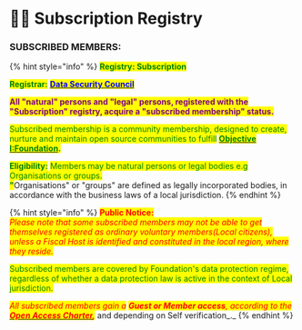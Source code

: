 # 👩🎨 Subscription Registry

### SUBSCRIBED MEMBERS:&#x20;

{% hint style="info" %}
<mark style="color:green;">**Registry: Subscription**</mark>

<mark style="color:green;">**Registrar:**</mark> [<mark style="color:blue;">**Data Security Council**</mark>](../data-security-council.md)

<mark style="color:purple;">**All "natural" persons and "legal" persons, registered with the "Subscription" registry, acquire a "subscribed membership" status.**</mark>&#x20;

<mark style="color:green;">Subscribed membership is a community membership, designed to create, nurture and maintain open source communities to fulfill</mark> [<mark style="color:green;">**Objective I:Foundation**</mark>](../../articles/objectives.md)<mark style="color:green;">**.**</mark>

<mark style="color:green;">**Eligibility:**</mark> <mark style="color:green;"></mark><mark style="color:green;">Members may be natural persons or legal bodies e.g Organisations or groups.</mark> \
<mark style="color:green;">**"**</mark>Organisations" or "groups" are defined as legally incorporated bodies, in accordance with the business laws of a local jurisdiction.
{% endhint %}

{% hint style="info" %}
<mark style="color:red;">**Public Notice:**</mark> \
_<mark style="color:red;">Please note that some subscribed members may not be able to get themselves registered as ordinary voluntary members(Local citizens), unless a Fiscal Host is identified and constituted in the local region, where they reside.</mark>_

<mark style="color:blue;"><mark style="color:green;">Subscribed members are covered by Foundation's data protection regime, regardless of whether a data protection law is active in the context of Local jurisdiction.<mark style="color:green;"></mark>

_<mark style="color:red;">All subscribed members gain a</mark> <mark style="color:red;"></mark><mark style="color:red;">**Guest or Member access**</mark><mark style="color:red;">, according to the</mark>_ [_<mark style="color:red;">**Open Access Charter**</mark>_](../../charters/open-access-charter.md)_<mark style="color:red;">**,**</mark>_ and depending on Self verification_._
{% endhint %}
